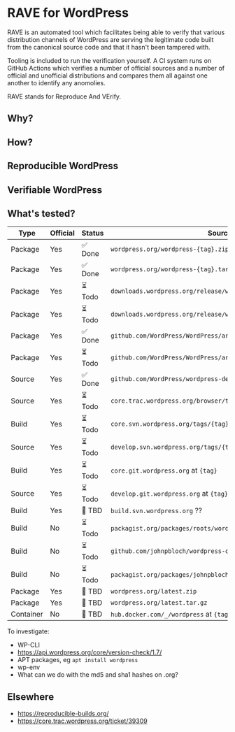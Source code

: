 # RAVE for WordPress

RAVE is an automated tool which facilitates being able to verify that various distribution channels of WordPress are serving the legitimate code built from the canonical source code and that it hasn't been tampered with.

Tooling is included to run the verification yourself. A CI system runs on GitHub Actions which verifies a number of official sources and a number of official and unofficial distributions and compares them all against one another to identify any anomolies.

RAVE stands for Reproduce And VErify.

## Why?

## How?

## Reproducible WordPress

## Verifiable WordPress

## What's tested?

Type      | Official | Status | Source
--------- | -------- | ------ | ------
Package   | Yes      | ✅ Done   | `wordpress.org/wordpress-{tag}.zip`
Package   | Yes      | ✅ Done   | `wordpress.org/wordpress-{tag}.tar.gz`
Package   | Yes      | ⏳ Todo   | `downloads.wordpress.org/release/wordpress-{tag}.zip`
Package   | Yes      | ⏳ Todo   | `downloads.wordpress.org/release/wordpress-{tag}.tar.gz`
Package   | Yes      | ✅ Done   | `github.com/WordPress/WordPress/archive/refs/tags/{tag}.zip`
Package   | Yes      | ⏳ Todo   | `github.com/WordPress/WordPress/archive/refs/tags/{tag}.tar.gz`
Source    | Yes      | ✅ Done   | `github.com/WordPress/wordpress-develop/tree/{tag}/src`
Source    | Yes      | ⏳ Todo   | `core.trac.wordpress.org/browser/tags/{tag}/src?format=zip`
Build     | Yes      | ⏳ Todo   | `core.svn.wordpress.org/tags/{tag}/`
Source    | Yes      | ⏳ Todo   | `develop.svn.wordpress.org/tags/{tag}/src/`
Build     | Yes      | ⏳ Todo   | `core.git.wordpress.org` at `{tag}`
Source    | Yes      | ⏳ Todo   | `develop.git.wordpress.org` at `{tag}`
Build     | Yes      | 🤨 TBD    | `build.svn.wordpress.org` ??
Build     | No       | ⏳ Todo   | `packagist.org/packages/roots/wordpress-full` at `{tag}`
Build     | No       | ⏳ Todo   | `github.com/johnpbloch/wordpress-core/tree/{tag}`
Build     | No       | ⏳ Todo   | `packagist.org/packages/johnpbloch/wordpress` at `{tag}`
Package   | Yes      | 🤨 TBD    | `wordpress.org/latest.zip`
Package   | Yes      | 🤨 TBD    | `wordpress.org/latest.tar.gz`
Container | No       | 🤨 TBD    | `hub.docker.com/_/wordpress` at `{tag}`

To investigate:

* WP-CLI
* https://api.wordpress.org/core/version-check/1.7/
* APT packages, eg `apt install wordpress`
* wp-env
* What can we do with the md5 and sha1 hashes on .org?

## Elsewhere

* https://reproducible-builds.org/
* https://core.trac.wordpress.org/ticket/39309

